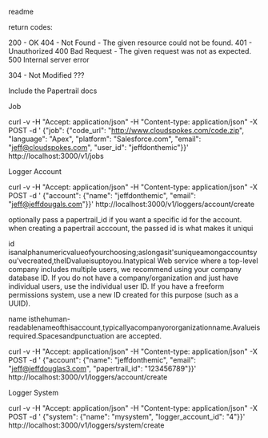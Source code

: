 readme 

return codes:

200 - OK
404 - Not Found - The given resource could not be found.
401 - Unauthorized
400 Bad Request - The given request was not as expected.
500 Internal server error

304 - Not Modified ???

Include the Papertrail docs 

Job

curl -v -H "Accept: application/json" -H "Content-type: application/json" -X POST -d ' {"job": {"code_url": "http://www.cloudspokes.com/code.zip", "language": "Apex", "platform": "Salesforce.com", "email": "jeff@cloudspokes.com", "user_id": "jeffdonthemic"}}'  http://localhost:3000/v1/jobs

Logger Account

curl -v -H "Accept: application/json" -H "Content-type: application/json" -X POST -d ' {"account": {"name": "jeffdonthemic", "email": "jeff@jeffdougals.com"}}'  http://localhost:3000/v1/loggers/account/create

optionally pass a papertrail_id if you want a specific id for the account. when creating a papertrail acccount, the passed id is what makes it uniqui

id isanalphanumericvalueofyourchoosing;aslongasit'suniqueamongaccountsyou'vecreated,theIDvalueisuptoyou.Inatypical Web service where a top-level company includes multiple users, we recommend using your company database ID. If you do not have a company/organization and just have individual users, use the individual user ID. If you have a freeform permissions system, use a new ID created for this purpose (such as a UUID).

name isthehuman-readablenameofthisaccount,typicallyacompanyororganizationname.Avalueisrequired.Spacesandpunctuation are accepted.

curl -v -H "Accept: application/json" -H "Content-type: application/json" -X POST -d ' {"account": {"name": "jeffdonthemic", "email": "jeff@jeffdouglas3.com", "papertrail_id": "123456789"}}'  http://localhost:3000/v1/loggers/account/create

Logger System

curl -v -H "Accept: application/json" -H "Content-type: application/json" -X POST -d ' {"system": {"name": "mysystem",  "logger_account_id": "4"}}'  http://localhost:3000/v1/loggers/system/create
